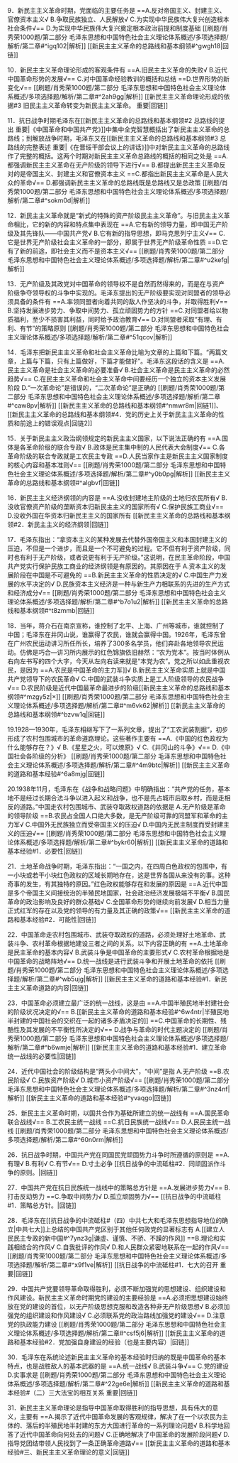 9．新民主主义革命时期，党面临的主要任务是
==A.反对帝国主义、封建主义、官僚资本主义√
B.争取民族独立、人民解放√
C.为实现中华民族伟大复兴创造根本社会条件√==
D.为实现中华民族伟大复兴奠定根本政治前提和制度基础
[[刷题/肖秀荣1000题/第二部分 毛泽东思想和中国特色社会主义理论体系概述/多项选择题/解析/第二章#^igq102|解析]]
[[新民主主义革命的总路线和基本纲领#^gwgh18|回链]]

10．新民主主义革命理论形成的客观条件有
==A.旧民主主义革命的失败√
B.近代中国革命形势的发展√==
C.对中国革命经验教训的概括和总结
==D.世界形势的新变化√==
[[刷题/肖秀荣1000题/第二部分 毛泽东思想和中国特色社会主义理论体系概述/多项选择题/解析/第二章#^2ah9gg|解析]]
[[新民主主义革命理论形成的依据#3 旧民主主义革命转变为新民主主义革命。 重要|回链]]

11．抗日战争时期毛泽东在[[新民主主义革命的总路线和基本纲领#2 总路线的提出 重要|《中国革命和中国共产党》]]中集中全党智慧概括出了新民主主义革命的总路线；到解放战争时期，毛泽东又在[[新民主主义革命的总路线和基本纲领#3 总路线的完整表述 重要|《在晋绥干部会议上的讲话》]]中对新民主主义革命的总路线作了完整的概括。这两个时期对新民主主义革命总路线的概括的相同之处是
==A.都强调新民主主义革命在无产阶级的领导下进行√==
B.都提出新民主主义革命反对的是帝国主义、封建主义和官僚资本主义
==C.都指出新民主主义革命是人民大众的革命√==
D.都强调新民主主义革命的总路线既是总路线又是总政策
[[刷题/肖秀荣1000题/第二部分 毛泽东思想和中国特色社会主义理论体系概述/多项选择题/解析/第二章#^sokm0d|解析]]

12．新民主主义革命就是“新式的特殊的资产阶级民主主义革命”。与旧民主主义革命相比，它的新的内容和特点集中表现在
==A.它有新的领导力量，即中国无产阶级及其先锋队——中国共产党√
B.它有新的指导思想，即马克思列宁主义√==
C.它是世界无产阶级社会主义革命的一部分，即属于世界无产阶级革命性质
==D.它有了新的前途，即社会主义而不是资本主义√==
[[刷题/肖秀荣1000题/第二部分 毛泽东思想和中国特色社会主义理论体系概述/多项选择题/解析/第二章#^u2kefg|解析]]

13．无产阶级及其政党对中国革命的领导权不是自然而然得来的，而是在与资产阶级争夺领导权的斗争中实现的。毛泽东提出的无产阶级要实现对同盟者的领导必须具备的条件有
==A.率领同盟者向着共同的敌人作坚决的斗争，并取得胜利√==
B.坚持发展进步势力、争取中间势力、孤立顽固势力的方针
==C.对同盟者给以物质福利，至少不损害其利益，同时给予政治教育√==
D.对同盟者采取“有理、有利、有节”的策略原则
[[刷题/肖秀荣1000题/第二部分 毛泽东思想和中国特色社会主义理论体系概述/多项选择题/解析/第二章#^51qcov|解析]]

14．毛泽东把新民主主义革命和社会主义革命比喻为文章的上篇和下篇。“两篇文章，上篇与下篇，只有上篇做好，下篇才能做好”。毛泽东这段话的含义是
==A.民主主义革命是社会主义革命的必要准备√
B.社会主义革命是民主主义革命的必然趋势√==
C.在民主主义革命和社会主义革命中间要经历一个独立的资本主义发展阶段
D.“一次革命论”是错误的，“二次革命论”是正确的
[[刷题/肖秀荣1000题/第二部分 毛泽东思想和中国特色社会主义理论体系概述/多项选择题/解析/第二章#^caw8pv|解析]]
[[新民主主义革命的总路线和基本纲领#^nmwr8m|回链1]]、[[新民主主义革命的总路线和基本纲领#4．党的历史上关于新民主主义革命的性质和前途上的错误观点|回链2]]

15．关于新民主主义政治纲领规定的新民主主义国家，以下说法正确的有
==A.国体是各革命阶级的联合专政√
B.政体是民主集中制的人民代表大会制度√==
C.各革命阶级的联合专政就是工农民主专政
==D.人民当家作主是新民主主义国家制度的核心内容和基本准则√==
[[刷题/肖秀荣1000题/第二部分 毛泽东思想和中国特色社会主义理论体系概述/多项选择题/解析/第二章#^y0b0pg|解析]]
[[新民主主义革命的总路线和基本纲领#^algbvf|回链]]

16．新民主主义经济纲领的内容是
==A.没收封建地主阶级的土地归农民所有√
B.没收官僚资产阶级的垄断资本归新民主主义的国家所有√
C.保护民族工商业√==
D.没收外国在华资本归新民主主义的国家所有
[[新民主主义革命的总路线和基本纲领#2．新民主主义的经济纲领|回链]]

17．毛泽东指出：“拿资本主义的某种发展去代替外国帝国主义和本国封建主义的压迫，不但是一个进步，而且是一个不可避免的过程。它不但有利于资产阶级，同时也有利于无产阶级，或者说更有利于无产阶级。”这说明，在民主革命阶段，中国共产党实行保护民族工商业的经济纲领是有原因的。其原因在于
A.资本主义的发展阶段在中国是不可避免的
==B.新民主主义革命的性质决定的√
C.中国生产力发展的水平决定的√
D.民族资本主义经济是一种与新生产力相联系的先进的生产方式和经济成分√==
[[刷题/肖秀荣1000题/第二部分 毛泽东思想和中国特色社会主义理论体系概述/多项选择题/解析/第二章#^b7o1u2|解析]]
[[新民主主义革命的总路线和基本纲领#^t8zmmb|回链]]

18．当年，蒋介石在南京宣称，谁控制了北平、上海、广州等城市，谁就控制了中国；毛泽东在井冈山说，谁赢得了农民，谁就会赢得中国。1926年，毛泽东曾在广州农民运动讲习所任所长，培养了300多名学员，他们奔赴各地领导农民运动。仿佛是巧合—讲习所内展示的红色锦旗依旧赫然：“农为党本”。按当时体例从右向左书写的四个大字，今天从左向右读来就是“本党为农”。党之所以如此重视农民，是因为
==A.农民是中国革命的主力军]]√
B.新民主主义革命实质上就是中国共产党领导下的农民革命√
C.中国的武装斗争实质上是工人阶级领导的农民战争√==
D.农民阶级是近代中国最革命最进步的阶级[[新民主主义革命的总路线和基本纲领#^mzgy5z|×]]
[[刷题/肖秀荣1000题/第二部分 毛泽东思想和中国特色社会主义理论体系概述/多项选择题/解析/第二章#^m6vk62|解析]]
[[新民主主义革命的总路线和基本纲领#^bzvw1q|回链]]

19.1928—1930年，毛泽东相继写下了一系列文章，提出了“工农武装割据”，初步形成了农村包围城市的革命道路理论。这些著作主要有
==A.《中国的红色政权为什么能够存在？》√
B.《星星之火，可以燎原》√
C.《井冈山的斗争》√==
D.《中国社会各阶级的分析》
[[刷题/肖秀荣1000题/第二部分 毛泽东思想和中国特色社会主义理论体系概述/多项选择题/解析/第二章#^4m9btc|解析]]
[[新民主主义革命的道路和基本经验#^6a8mjg|回链]]

20.1938年11月，毛泽东在《战争和战略问题》中明确指出：“共产党的任务，基本地不是经过长期合法斗争以进入起义和战争，也不是先占城市后取乡村，而是走相反的道路。”中国走农村包围城市、武装夺取政权道路的依据是
A.无产阶级是革命的领导阶级
==B.农民占全国人口绝大多数，是无产阶级可靠的同盟军和革命的主力军√
C.中国外无民族独立而受帝国主义的压迫√
D.中国内无民主制度而受封建主义的压迫√==
[[刷题/肖秀荣1000题/第二部分 毛泽东思想和中国特色社会主义理论体系概述/多项选择题/解析/第二章#^bykr60|解析]]
[[新民主主义革命的道路和基本经验#1．必要性|回链]]

21．土地革命战争时期，毛泽东指出：“一国之内，在四周白色政权的包围中，有一小块或若干小块红色政权的区域长期地存在，这是世界各国从来没有的事。这种奇事的发生，有其独特的原因。”红色政权能够存在和发展的原因是
==A.近代中国是多个帝国主义间接统治的半殖民地国家，社会政治经济发展极端不平衡√
B.国民革命的政治影响及良好的群众基础√
C.全国革命形势的继续向前发展√
D.相当力量正式红军的存在以及党的领导的有力量及其正确的政策√==
[[新民主主义革命的道路和基本经验#2．可能性|回链]]

22．中国革命走农村包围城市、武装夺取政权的道路，必须处理好土地革命、武装斗争、农村革命根据地建设三者之间的关系。以下内容正确的有
==A.土地革命是民主革命的基本内容√
B.武装斗争是中国革命的主要形式√
C.农村革命根据地是中国革命的战略阵地√==
D.统一战线是进行武装斗争和开展土地革命的依托
[[刷题/肖秀荣1000题/第二部分 毛泽东思想和中国特色社会主义理论体系概述/多项选择题/解析/第二章#^wb5ujg|解析]]
[[新民主主义革命的道路和基本经验#1．新民主主义革命道路的内容|回链]]

23．中国革命必须建立最广泛的统一战线，这是由
==A.中国半殖民地半封建社会的阶级状况决定的√==
B.[[新民主主义革命的道路和基本经验#^6w4ntr|半殖民地半封建的中国社会的交织在一起的诸多矛盾决定的]]
==C.中国革命的长期性、残酷性及其发展的不平衡性所决定的√==
D.战争与革命的时代主题决定的
[[刷题/肖秀荣1000题/第二部分 毛泽东思想和中国特色社会主义理论体系概述/多项选择题/解析/第二章#^b6wmje|解析]]
[[新民主主义革命的道路和基本经验#1．建立革命统一战线的必要性|回链]]

24．近代中国社会的阶级结构是“两头小中间大”，“中间”是指
A.无产阶级
==B.农民阶级√
C.民族资产阶级√
D.城市小资产阶级√==
[[刷题/肖秀荣1000题/第二部分 毛泽东思想和中国特色社会主义理论体系概述/多项选择题/解析/第二章#^3nz4nf|解析]]
[[新民主主义革命的道路和基本经验#^yvaqgo|回链]]

25．新民主主义革命时期，以国共合作为基础所建立的统一战线有
==A.国民革命联合战线√==
B.工农民主统一战线
==C.抗日民族统一战线√==
D.人民民主统一战线
[[刷题/肖秀荣1000题/第二部分 毛泽东思想和中国特色社会主义理论体系概述/多项选择题/解析/第二章#^60n0rm|解析]]

26．抗日战争时期，中国共产党在同国民党顽固势力斗争时所遵循的原则是
==A.有理√
B.有利√
C.有节√==
D.寸土必争
[[抗日战争的中流砥柱#2．同顽固派作斗争的原则。|回链]]

27．中国共产党在抗日民族统一战线中的策略总方针是
==A.发展进步势力√==
B.打击反动势力
==C.争取中间势力√
D.孤立顽固势力√==
[[抗日战争的中流砥柱#1．策略总方针。|回链]]

28．毛泽东在[[抗日战争的中流砥柱#（四）中共七大和毛泽东思想指导地位的确立|中共七大]]上总结的中国共产党区别于其他任何政党的显著标志有
A.[[建立人民民主专政的新中国#^7ynz3g|谦虚、谨慎、不骄、不躁的作风]]
==B.理论和实践相结合的作风√
C.自我批评的作风√
D.和人民群众紧密地联系在一起的作风√==
[[刷题/肖秀荣1000题/第二部分 毛泽东思想和中国特色社会主义理论体系概述/多项选择题/解析/第二章#^x9f1ve|解析]]
[[抗日战争的中流砥柱#1．七大的召开 重要|回链]]

29．中国共产党要领导革命取得胜利，必须不断加强党的思想建设、组织建设和作风建设。新民主主义革命时期党的建设的主要经验是
==A.必须把思想建设始终放在党的建设的首位，以无产阶级思想克服和改造各种非无产阶级思想√
B.必须加强党的组织建设和作风建设√
C.必须联系党的政治路线加强党的建设√==
D.注意党的执政能力建设
[[刷题/肖秀荣1000题/第二部分 毛泽东思想和中国特色社会主义理论体系概述/多项选择题/解析/第二章#^csf5j6|解析]]
[[新民主主义革命的道路和基本经验#2．党加强自身建设的经验（也是主要内容）|回链]]

30．毛泽东在系统论述新民主主义革命的基本经验时归纳的既是中国革命的基本特点，也是战胜敌人的基本武器的是
==A.统一战线√
B.武装斗争√==
C.党的建设
D.实事求是
[[刷题/肖秀荣1000题/第二部分 毛泽东思想和中国特色社会主义理论体系概述/多项选择题/解析/第二章#^22ge6e|解析]]
[[新民主主义革命的道路和基本经验#（二）三大法宝的相互关系 重要|回链]]

31．新民主主义革命理论是指导中国革命取得胜利的指导思想，具有伟大的意义，主要有
==A.揭示了近代中国革命发展的客观规律，解决了在一个以农民为主体的、落后的半殖民地半封建的东方大国进行革命的一系列理论问题√
B.科学地回答了近代中国革命向何处去的问题√
C.正确地解决了中国革命的发展阶段问题√
D.指导党团结带领人民找到了一条正确革命道路√==
[[新民主主义革命的道路和基本经验#三、新民主主义革命理论的意义|回链]]